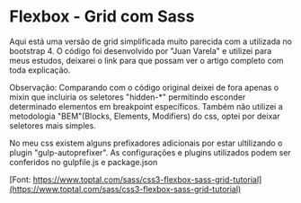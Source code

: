 # Flexbox - Grid com Sass

Aqui está uma versão de grid simplificada muito parecida com a utilizada no bootstrap 4. O código foi desenvolvido por "Juan Varela" e utilizei para meus estudos, deixarei o link para que possam ver o artigo completo com toda explicação. 

Observação: Comparando com o código original deixei de fora apenas o mixin que incluiria os seletores "hidden-*" permitindo esconder determinado elementos em breakpoint específicos. Também não utilizei a metodologia "BEM"(Blocks, Elements, Modifiers) do css, optei por deixar seletores mais simples.

No meu css existem alguns prefixadores adicionais por estar ultilizando o plugin "gulp-autoprefixer". As configurações e plugins utilizados podem ser conferidos no gulpfile.js e package.json

[Font: https://www.toptal.com/sass/css3-flexbox-sass-grid-tutorial](https://www.toptal.com/sass/css3-flexbox-sass-grid-tutorial)